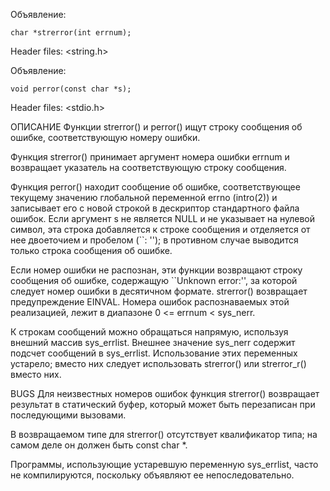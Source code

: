 Объявление:

    char *strerror(int errnum);

Header files:
    <string.h>

Объявление:

    void perror(const char *s);

Header files:
    <stdio.h>

ОПИСАНИЕ
Функции strerror() и perror() ищут строку сообщения об ошибке, соответствующую номеру ошибки.

Функция strerror() принимает аргумент номера ошибки errnum и возвращает указатель на соответствующую строку сообщения.

Функция perror() находит сообщение об ошибке, соответствующее текущему значению глобальной переменной errno (intro(2)) и записывает его с новой строкой в дескриптор стандартного файла ошибок.  Если аргумент s не является NULL и не указывает на нулевой символ, эта строка добавляется к строке сообщения и отделяется от нее двоеточием и пробелом (``: ''); в противном случае выводится только строка сообщения об ошибке.

Если номер ошибки не распознан, эти функции возвращают строку сообщения об ошибке, содержащую ``Unknown error:'', за которой следует номер ошибки в десятичном формате. strerror() возвращает предупреждение EINVAL.  Номера ошибок распознаваемых этой реализацией, лежит в диапазоне 0 <= errnum < sys_nerr.

К строкам сообщений можно обращаться напрямую, используя внешний массив sys_errlist. Внешнее значение sys_nerr содержит подсчет сообщений в sys_errlist. Использование этих переменных устарело; вместо них следует использовать strerror() или strerror_r() вместо них.

BUGS
Для неизвестных номеров ошибок функция strerror() возвращает результат в статический буфер, который может быть перезаписан при последующими вызовами.

В возвращаемом типе для strerror() отсутствует квалификатор типа; на самом деле он должен быть const char *.

Программы, использующие устаревшую переменную sys_errlist, часто не компилируются, поскольку объявляют ее непоследовательно.